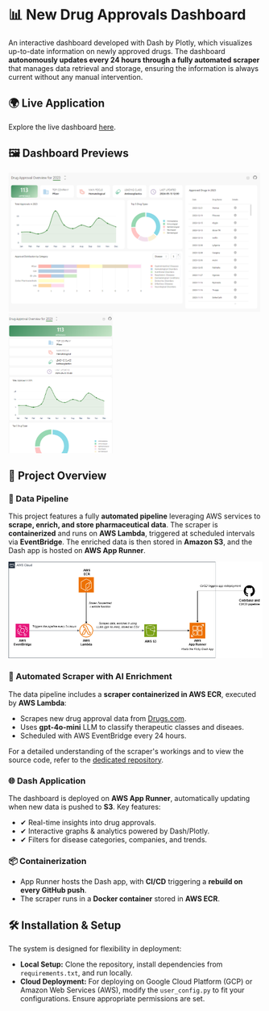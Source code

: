 # 📊 New Drug Approvals Dashboard

An interactive dashboard developed with Dash by Plotly, which visualizes up-to-date information on newly approved drugs. The dashboard **autonomously updates every 24 hours through a fully automated scraper** that manages data retrieval and storage, ensuring the information is always current without any manual intervention.
## 🌍 Live Application

Explore the live dashboard [here](https://mbmfigdadj.us-east-1.awsapprunner.com/).

## 🖼️ Dashboard Previews

<a href="https://github.com/Tanguy9862/new-drug-approvals-dashboard/blob/master/img_readme/dashboard_main.PNG">
  <img src="https://github.com/Tanguy9862/new-drug-approvals-dashboard/blob/master/img_readme/dashboard_main.PNG" width="500px" />
</a>
<a href="https://github.com/Tanguy9862/new-drug-approvals-dashboard/blob/master/img_readme/dashboard_responsive.PNG">
  <img src="https://github.com/Tanguy9862/new-drug-approvals-dashboard/blob/master/img_readme/dashboard_responsive.PNG" width="207px" />
</a>

## 🧩 Project Overview

### 🔄 Data Pipeline
This project features a fully **automated pipeline** leveraging AWS services to **scrape, enrich, and store pharmaceutical data**. The scraper is **containerized** and runs on **AWS Lambda**, triggered at scheduled intervals via **EventBridge**. The enriched data is then stored in **Amazon S3**, and the Dash app is hosted on **AWS App Runner**.

![Data Pipeline Schema](img_readme/pipeline_schema.png "Schema of Data Pipeline")

### 🤖 Automated Scraper with AI Enrichment
The data pipeline includes a **scraper containerized in AWS ECR**, executed by **AWS Lambda**:

- Scrapes new drug approval data from [Drugs.com](https://www.drugs.com/newdrugs-archive/2025.html).
- Uses **gpt-4o-mini** LLM to classify therapeutic classes and diseaes.
- Scheduled with AWS EventBridge every 24 hours.

For a detailed understanding of the scraper's workings and to view the source code, refer to the [dedicated repository](https://github.com/Tanguy9862/scraper-new-drug-approvals).

### 🌐 Dash Application
The dashboard is deployed on **AWS App Runner**, automatically updating when new data is pushed to **S3**.
Key features:
- ✔ Real-time insights into drug approvals.
- ✔ Interactive graphs & analytics powered by Dash/Plotly.
- ✔ Filters for disease categories, companies, and trends.

### 📦 Containerization
- App Runner hosts the Dash app, with **CI/CD** triggering a **rebuild on every GitHub push**.
- The scraper runs in a **Docker container** stored in **AWS ECR**.

## 🛠️ Installation & Setup
The system is designed for flexibility in deployment:
- **Local Setup:** Clone the repository, install dependencies from `requirements.txt`, and run locally.
- **Cloud Deployment:** For deploying on Google Cloud Platform (GCP) or Amazon Web Services (AWS), modify the `user_config.py` to fit your configurations. Ensure appropriate permissions are set.
